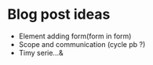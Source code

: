 # Blog post ideas
* Element adding form(form in form)
* Scope and communication (cycle pb ?)
* Timy serie...&
